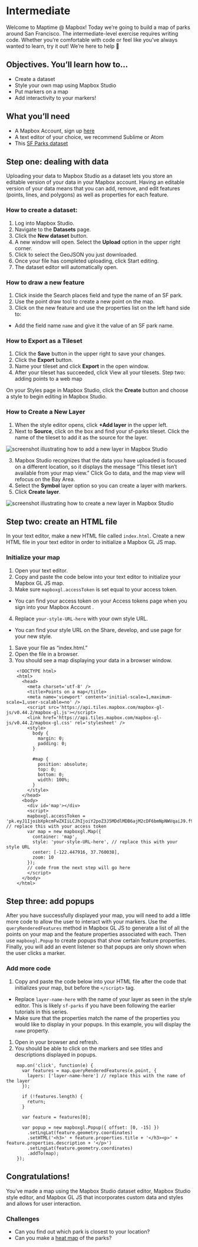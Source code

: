 # Intermediate
Welcome to Maptime @ Mapbox! Today we’re going to build a map of parks around San Francisco. The intermediate-level exercise requires writing code. Whether you’re comfortable with code or feel like you’ve always wanted to learn, try it out! We’re here to help 🙂

## Objectives. You’ll learn how to…
- Create a dataset
- Style your own map using Mapbox Studio
- Put markers on a map
- Add interactivity to your markers!

## What you’ll need
- A Mapbox Account, sign up [here](https://www.mapbox.com/studio/signup/)
- A text editor of your choice, we recommend Sublime or Atom
- This [SF Parks dataset](https://github.com/mzdraper/maptime-mapbox-parks/blob/master/Intermediate/sf-parks.geojson)

## Step one: dealing with data

Uploading your data to Mapbox Studio as a dataset lets you store an editable version of your data in your Mapbox account. Having an editable version of your data means that you can add, remove, and edit features (points, lines, and polygons) as well as properties for each feature.

### How to create a dataset:
1. Log into Mapbox Studio.
2. Navigate to the **Datasets** page.
3. Click the **New dataset** button.
4. A new window will open. Select the **Upload** option in the upper right corner.
5. Click to select the GeoJSON you just downloaded.
6. Once your file has completed uploading, click Start editing.
7. The dataset editor will automatically open.

### How to draw a new feature
1. Click inside the Search places field and type the name of an SF park.
2. Use the point draw tool to create a new point on the map.
3. Click on the new feature and use the properties list on the left hand side to:
  - Add the field name `name` and give it the value of an SF park name.

### How to Export as a Tileset
1. Click the **Save** button in the upper right to save your changes.
2. Click the **Export** button.
3. Name your tileset and click **Export** in the open window.
4. After your tileset has succeeded, click View all your tilesets.
Step two: adding points to a web map

On your Styles page in Mapbox Studio, click the **Create** button and choose a style to begin editing in Mapbox Studio.

### How to Create a New Layer
1. When the style editor opens, click **+Add layer** in the upper left.
2. Next to **Source**, click on the box and find your sf-parks tileset. Click the name of the tileset to add it as the source for the layer.

![screenshot illustrating how to add a new layer in Mapbox Studio](https://www.mapbox.com/help/img/studio/point-tutorial-add-layer.png)

3. Mapbox Studio recognizes that the data you have uploaded is focused on a different location, so it displays the message “This tileset isn’t available from your map view.” Click Go to data, and the map view will refocus on the Bay Area.
4. Select the **Symbol** layer option so you can create a layer with markers.
5. Click **Create layer**.

![screenshot illustrating how to create a new layer in Mapbox Studio](https://www.mapbox.com/help/img/studio/point-tutorial-create-layer.png)

## Step two: create an HTML file

In your text editor, make a new HTML file called `index.html`. Create a new HTML file in your text editor in order to initialize a Mapbox GL JS map.

### Initialize your map
1. Open your text editor.
2. Copy and paste the code below into your text editor to initialize your Mapbox GL JS map.
3. Make sure `mapboxgl.accessToken` is set equal to your access token.
  - You can find your access token on your Access tokens page when you sign into your Mapbox Account .
4. Replace `your-style-URL-here` with your own style URL.
  - You can find your style URL on the Share, develop, and use page for your new style.
1. Save your file as “index.html.”
2. Open the file in a browser.
3. You should see a map displaying your data in a browser window.

```
    <!DOCTYPE html>
    <html>
      <head>
        <meta charset='utf-8' />
        <title>Points on a map</title>
        <meta name='viewport' content='initial-scale=1,maximum-scale=1,user-scalable=no' />
        <script src='https://api.tiles.mapbox.com/mapbox-gl-js/v0.44.2/mapbox-gl.js'></script>
        <link href='https://api.tiles.mapbox.com/mapbox-gl-js/v0.44.2/mapbox-gl.css' rel='stylesheet' />
        <style>
          body {
            margin: 0;
            padding: 0;
          }

          #map {
            position: absolute;
            top: 0;
            bottom: 0;
            width: 100%;
          }
        </style>
      </head>
      <body>
        <div id='map'></div>
        <script>
        mapboxgl.accessToken = 'pk.eyJ1IjoibXpkcmFwZXIiLCJhIjoiY2poZ3J5MDdlMDB6ajM2cDF6bmNpNWVqaiJ9.f9viSl0MaQiYFBfA2P67NA'; // replace this with your access token
        var map = new mapboxgl.Map({
          container: 'map',
          style: 'your-style-URL-here', // replace this with your style URL
          center: [-122.447916, 37.760038],
          zoom: 10
        });
        // code from the next step will go here
        </script>
      </body>
    </html>
```

## Step three: add popups
After you have successfully displayed your map, you will need to add a little more code to allow the user to interact with your markers. Use the `queryRenderedFeatures` method in Mapbox GL JS to generate a list of all the points on your map and the feature properties associated with each. Then use `mapboxgl.Popup` to create popups that show certain feature properties. Finally, you will add an event listener so that popups are only shown when the user clicks a marker.

### Add more code
1. Copy and paste the code below into your HTML file after the code that initializes your map, but before the `</script>` tag.
  - Replace `layer-name-here` with the name of your layer as seen in the style editor. This is likely `sf-parks` if you have been following the earlier tutorials in this series.
  - Make sure that the properties match the name of the properties you would like to display in your popups. In this example, you will display the `name` property.
1. Open in your browser and refresh.
2. You should be able to click on the markers and see titles and descriptions displayed in popups.

```
    map.on('click', function(e) {
      var features = map.queryRenderedFeatures(e.point, {
        layers: ['layer-name-here'] // replace this with the name of the layer
      });

      if (!features.length) {
        return;
      }

      var feature = features[0];

      var popup = new mapboxgl.Popup({ offset: [0, -15] })
        .setLngLat(feature.geometry.coordinates)
        .setHTML('<h3>' + feature.properties.title + '</h3><p>' + feature.properties.description + '</p>')
        .setLngLat(feature.geometry.coordinates)
        .addTo(map);
    });
```

## Congratulations!
You’ve made a map using the Mapbox Studio dataset editor, Mapbox Studio style editor, and Mapbox GL JS that incorporates custom data and styles and allows for user interaction.

### Challenges
- Can you find out which park is closest to your location?
- Can you make a [heat map](https://www.mapbox.com/mapbox-gl-js/example/heatmap-layer/) of the parks?
